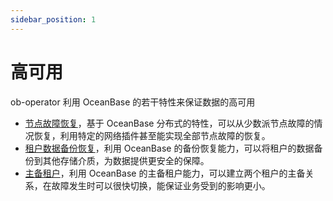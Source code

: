 ```yaml
---
sidebar_position: 1
---
```


# 高可用

ob-operator 利用 OceanBase 的若干特性来保证数据的高可用

* [节点故障恢复](300.disaster-recovery-of-ob-operator.mdx)，基于 OceanBase 分布式的特性，可以从少数派节点故障的情况恢复，利用特定的网络插件甚至能实现全部节点故障的恢复。
* [租户数据备份恢复](400.tenant-backup-of-ob-operator.md)，利用 OceanBase 的备份恢复能力，可以将租户的数据备份到其他存储介质，为数据提供更安全的保障。
* [主备租户](600.standby-tenant-of-ob-operator.md)，利用 OceanBase 的主备租户能力，可以建立两个租户的主备关系，在故障发生时可以很快切换，能保证业务受到的影响更小。
